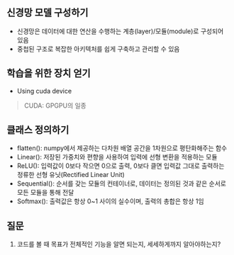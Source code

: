 ## 신경망 모델 구성하기  
- 신경망은 데이터에 대한 연산을 수행하는 계층(layer)/모듈(module)로 구성되어 있음  
- 중첩된 구조로 복잡한 아키텍처를 쉽게 구축하고 관리할 수 있음  

## 학습을 위한 장치 얻기  
- Using cuda device  
> CUDA: GPGPU의 일종  

## 클래스 정의하기  
- flatten(): numpy에서 제공하는 다차원 배열 공간을 1차원으로 평탄화해주는 함수  
- Linear(): 저장된 가중치와 편향을 사용하여 입력에 선형 변환을 적용하는 모듈  
- ReLU(): 입력값이 0보다 작으면 0으로 출력, 0보다 클면 입력값 그대로 출력하는 정류한 선형 유닛(Rectified Linear Unit)  
- Sequential(): 순서를 갖는 모듈의 컨테이너로, 데이터는 정의된 것과 같은 순서로 모든 모듈을 통해 전달  
- Softmax(): 출력값은 항상 0~1 사이의 실수이며, 출력의 총합은 항상 1임

## 질문  
1) 코드를 볼 때 목표가 전체적인 기능을 알면 되는지, 세세하게까지 알아야하는지?  

